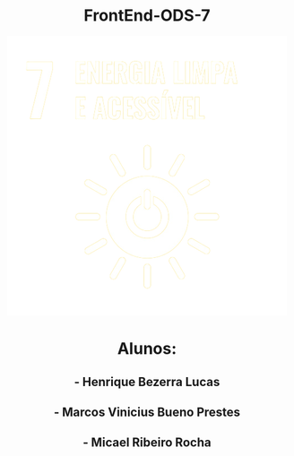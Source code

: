 <div align="center">

# FrontEnd-ODS-7

<img src="images/ods.png">

# Alunos:

## - Henrique Bezerra Lucas
## - Marcos Vinicius Bueno Prestes
## - Micael Ribeiro Rocha

</div>
